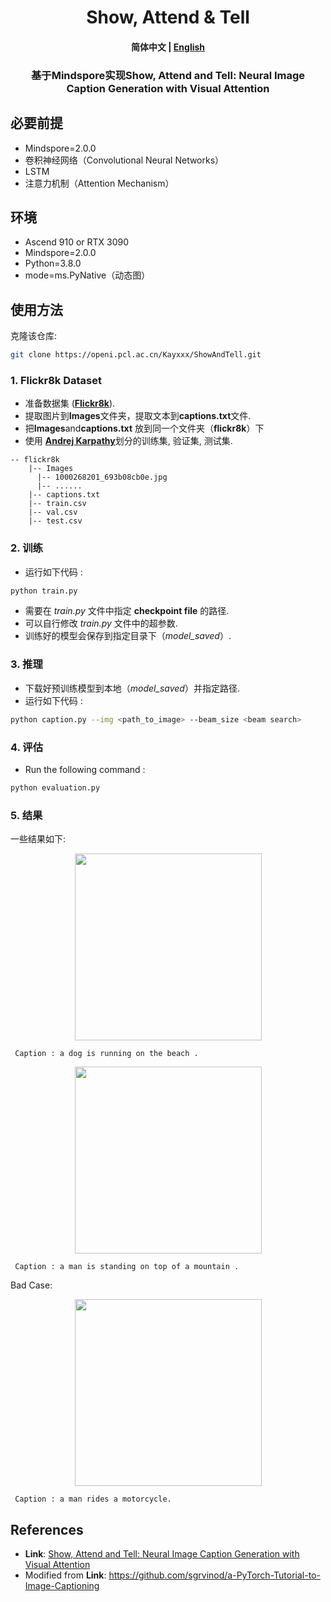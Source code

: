 # 
<h1 align="center">
        Show, Attend & Tell
</h1>
<h4 align="center">
    <p>
        <b>简体中文</b> |
        <a href="https://openi.pcl.ac.cn/Kayxxx/ShowAndTell/src/branch/master/README.md">English</a>
    </p>
</h4>

<h3 align="center">
    <p>基于Mindspore实现Show, Attend and Tell: Neural Image Caption Generation with Visual Attention</p>
</h3>



## 必要前提

* Mindspore=2.0.0
* 卷积神经网络（Convolutional Neural Networks）
* LSTM
* 注意力机制（Attention Mechanism）

## 环境
* Ascend 910 or RTX 3090
* Mindspore=2.0.0
* Python=3.8.0
* mode=ms.PyNative（动态图）

## 使用方法
克隆该仓库:
```bash
git clone https://openi.pcl.ac.cn/Kayxxx/ShowAndTell.git
```

### 1. Flickr8k Dataset 
* 准备数据集  ([**Flickr8k**](https://www.kaggle.com/shadabhussain/flickr8k)). 
* 提取图片到**Images**文件夹，提取文本到**captions.txt**文件. 
* 把**Images**and**captions.txt** 放到同一个文件夹（**flickr8k**）下 
* 使用 [**Andrej Karpathy**](http://cs.stanford.edu/people/karpathy/deepimagesent/caption_datasets.zip)划分的训练集, 验证集, 测试集.
```angular2html
-- flickr8k
    |-- Images
      |-- 1000268201_693b08cb0e.jpg
      |-- ......
    |-- captions.txt
    |-- train.csv
    |-- val.csv
    |-- test.csv
```


### 2. 训练
* 运行如下代码 : 
```bash
python train.py
```
* 需要在 _train.py_ 文件中指定 **checkpoint file** 的路径.
* 可以自行修改 _train.py_ 文件中的超参数.
* 训练好的模型会保存到指定目录下（_model_saved_）.


### 3. 推理
* 下载好预训练模型到本地（_model_saved_）并指定路径.
* 运行如下代码 : 
```bash
python caption.py --img <path_to_image> --beam_size <beam search>
```

### 4. 评估
* Run the following command : 
```bash
python evaluation.py
```

### 5. 结果
一些结果如下:
<p align="center">
  <img width="299" height="299" src="output/dog_out.png">
</p>
<pre><code> Caption : a dog is running on the beach . </code></pre> 

<p align="center">
  <img width="299" height="299" src="output/hiking_out.png">
</p>
<pre><code> Caption : a man is standing on top of a mountain . </code></pre> 

Bad Case: 
<p align="center">
  <img width="299" height="299" src="F:\ShowAttendTell\output\motocycle_out.png">
</p>
<pre><code> Caption : a man rides a motorcycle. </code></pre> 

## References
* **Link**: [Show, Attend and Tell: Neural Image Caption Generation with Visual Attention](https://arxiv.org/abs/1502.03044)
* Modified from **Link**: https://github.com/sgrvinod/a-PyTorch-Tutorial-to-Image-Captioning
